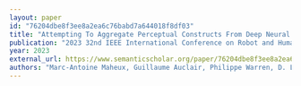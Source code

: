 ```yaml
---
layout: paper
id: "76204dbe8f3ee8a2ea6c76babd7a644018f8df03"
title: "Attempting To Aggregate Perceptual Constructs From Deep Neural Networks For Video And Audio Interaction Representation"
publication: "2023 32nd IEEE International Conference on Robot and Human Interactive Communication (RO-MAN)"
year: 2023
external_url: https://www.semanticscholar.org/paper/76204dbe8f3ee8a2ea6c76babd7a644018f8df03
authors: "Marc-Antoine Maheux, Guillaume Auclair, Philippe Warren, D. Létourneau, François Michaud"
---
```

